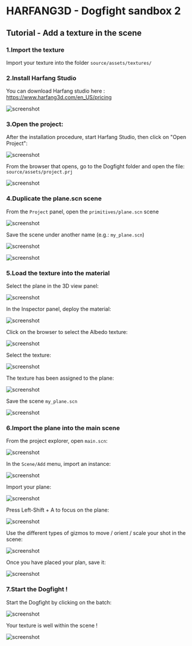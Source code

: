 # HARFANG3D - Dogfight sandbox 2  

## Tutorial - Add a texture in the scene  

### 1.Import the texture  

Import your texture into the folder `source/assets/textures/`  

### 2.Install Harfang Studio  

You can download Harfang studio here : https://www.harfang3d.com/en_US/pricing  

![screenshot](screenshots/dl_harfang_studio.jpg)  

### 3.Open the project:  

After the installation procedure, start Harfang Studio, then click on "Open Project":  

![screenshot](screenshots/hs_01.jpg)  

From the browser that opens, go to the Dogfight folder and open the file: `source/assets/project.prj`  

![screenshot](screenshots/hs_02.jpg)  

### 4.Duplicate the plane.scn scene  

From the `Project` panel, open the `primitives/plane.scn` scene  

![screenshot](screenshots/hs_03.jpg)  

Save the scene under another name (e.g.: `my_plane.scn`)  

![screenshot](screenshots/hs_04.jpg)  

![screenshot](screenshots/hs_05.jpg)  

### 5.Load the texture into the material  

Select the plane in the 3D view panel:  

![screenshot](screenshots/hs_06.jpg)  

In the Inspector panel, deploy the material:  

![screenshot](screenshots/hs_07.jpg)  

Click on the browser to select the Albedo texture:  

![screenshot](screenshots/hs_08.jpg)  

Select the texture:  

![screenshot](screenshots/hs_09.jpg)  

The texture has been assigned to the plane:  

![screenshot](screenshots/hs_10.jpg)  

Save the scene `my_plane.scn`  

![screenshot](screenshots/hs_11.jpg)  

### 6.Import the plane into the main scene  

From the project explorer, open `main.scn`:  

![screenshot](screenshots/hs_12.jpg)  

In the `Scene/Add` menu, import an instance:  

![screenshot](screenshots/hs_13.jpg)  

Import your plane:  

![screenshot](screenshots/hs_14.jpg)  

Press Left-Shift + A to focus on the plane:  

![screenshot](screenshots/hs_15.jpg)  

Use the different types of gizmos to move / orient / scale your shot in the scene:  

![screenshot](screenshots/hs_16.jpg)  

Once you have placed your plan, save it:  

![screenshot](screenshots/hs_17.jpg)  

### 7.Start the Dogfight !  

Start the Dogfight by clicking on the batch:  

![screenshot](screenshots/hs_18.jpg)  

Your texture is well within the scene !  

![screenshot](screenshots/hs_19.jpg)  
